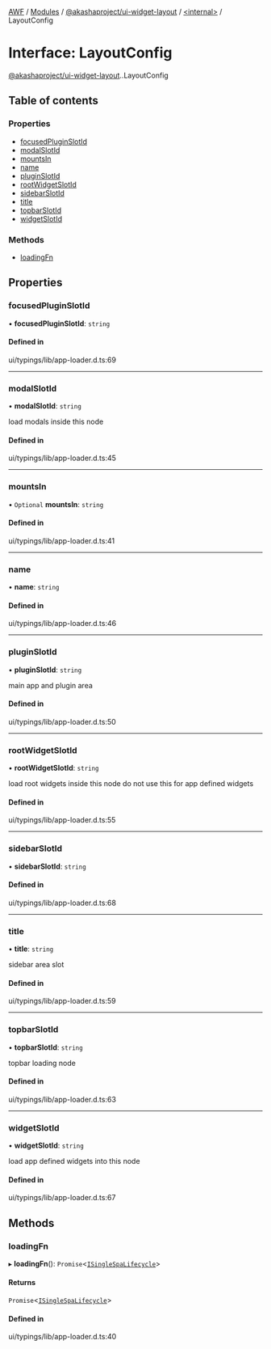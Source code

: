 [AWF](../README.md) / [Modules](../modules.md) / [@akashaproject/ui-widget-layout](../modules/akashaproject_ui_widget_layout.md) / [<internal\>](../modules/akashaproject_ui_widget_layout._internal_.md) / LayoutConfig

# Interface: LayoutConfig

[@akashaproject/ui-widget-layout](../modules/akashaproject_ui_widget_layout.md).[<internal>](../modules/akashaproject_ui_widget_layout._internal_.md).LayoutConfig

## Table of contents

### Properties

- [focusedPluginSlotId](akashaproject_ui_widget_layout._internal_.LayoutConfig.md#focusedpluginslotid)
- [modalSlotId](akashaproject_ui_widget_layout._internal_.LayoutConfig.md#modalslotid)
- [mountsIn](akashaproject_ui_widget_layout._internal_.LayoutConfig.md#mountsin)
- [name](akashaproject_ui_widget_layout._internal_.LayoutConfig.md#name)
- [pluginSlotId](akashaproject_ui_widget_layout._internal_.LayoutConfig.md#pluginslotid)
- [rootWidgetSlotId](akashaproject_ui_widget_layout._internal_.LayoutConfig.md#rootwidgetslotid)
- [sidebarSlotId](akashaproject_ui_widget_layout._internal_.LayoutConfig.md#sidebarslotid)
- [title](akashaproject_ui_widget_layout._internal_.LayoutConfig.md#title)
- [topbarSlotId](akashaproject_ui_widget_layout._internal_.LayoutConfig.md#topbarslotid)
- [widgetSlotId](akashaproject_ui_widget_layout._internal_.LayoutConfig.md#widgetslotid)

### Methods

- [loadingFn](akashaproject_ui_widget_layout._internal_.LayoutConfig.md#loadingfn)

## Properties

### focusedPluginSlotId

• **focusedPluginSlotId**: `string`

#### Defined in

ui/typings/lib/app-loader.d.ts:69

___

### modalSlotId

• **modalSlotId**: `string`

load modals inside this node

#### Defined in

ui/typings/lib/app-loader.d.ts:45

___

### mountsIn

• `Optional` **mountsIn**: `string`

#### Defined in

ui/typings/lib/app-loader.d.ts:41

___

### name

• **name**: `string`

#### Defined in

ui/typings/lib/app-loader.d.ts:46

___

### pluginSlotId

• **pluginSlotId**: `string`

main app and plugin area

#### Defined in

ui/typings/lib/app-loader.d.ts:50

___

### rootWidgetSlotId

• **rootWidgetSlotId**: `string`

load root widgets inside this node
do not use this for app defined widgets

#### Defined in

ui/typings/lib/app-loader.d.ts:55

___

### sidebarSlotId

• **sidebarSlotId**: `string`

#### Defined in

ui/typings/lib/app-loader.d.ts:68

___

### title

• **title**: `string`

sidebar area slot

#### Defined in

ui/typings/lib/app-loader.d.ts:59

___

### topbarSlotId

• **topbarSlotId**: `string`

topbar loading node

#### Defined in

ui/typings/lib/app-loader.d.ts:63

___

### widgetSlotId

• **widgetSlotId**: `string`

load app defined widgets into this node

#### Defined in

ui/typings/lib/app-loader.d.ts:67

## Methods

### loadingFn

▸ **loadingFn**(): `Promise`<[`ISingleSpaLifecycle`](akashaproject_ui_widget_layout._internal_.ISingleSpaLifecycle.md)\>

#### Returns

`Promise`<[`ISingleSpaLifecycle`](akashaproject_ui_widget_layout._internal_.ISingleSpaLifecycle.md)\>

#### Defined in

ui/typings/lib/app-loader.d.ts:40
